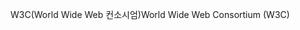 <span data-ttu-id="41b2e-101">W3C(World Wide Web 컨소시엄)</span><span class="sxs-lookup"><span data-stu-id="41b2e-101">World Wide Web Consortium (W3C)</span></span>